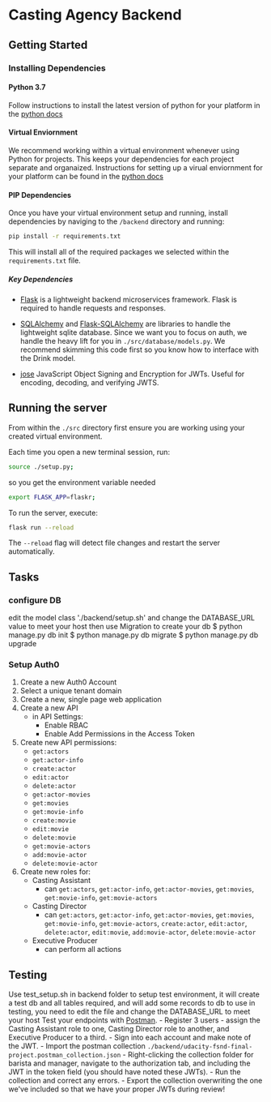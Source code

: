 # Casting Agency Backend

## Getting Started

### Installing Dependencies

#### Python 3.7

Follow instructions to install the latest version of python for your platform in the [python docs](https://docs.python.org/3/using/unix.html#getting-and-installing-the-latest-version-of-python)

#### Virtual Enviornment

We recommend working within a virtual environment whenever using Python for projects. This keeps your dependencies for each project separate and organaized. Instructions for setting up a virual enviornment for your platform can be found in the [python docs](https://packaging.python.org/guides/installing-using-pip-and-virtual-environments/)

#### PIP Dependencies

Once you have your virtual environment setup and running, install dependencies by naviging to the `/backend` directory and running:

```bash
pip install -r requirements.txt
```

This will install all of the required packages we selected within the `requirements.txt` file.

##### Key Dependencies

- [Flask](http://flask.pocoo.org/)  is a lightweight backend microservices framework. Flask is required to handle requests and responses.

- [SQLAlchemy](https://www.sqlalchemy.org/) and [Flask-SQLAlchemy](https://flask-sqlalchemy.palletsprojects.com/en/2.x/) are libraries to handle the lightweight sqlite database. Since we want you to focus on auth, we handle the heavy lift for you in `./src/database/models.py`. We recommend skimming this code first so you know how to interface with the Drink model.

- [jose](https://python-jose.readthedocs.io/en/latest/) JavaScript Object Signing and Encryption for JWTs. Useful for encoding, decoding, and verifying JWTS.

## Running the server

From within the `./src` directory first ensure you are working using your created virtual environment.

Each time you open a new terminal session, run:
```bash
source ./setup.py;
```
so you get the environment variable needed

```bash
export FLASK_APP=flaskr;
```

To run the server, execute:

```bash
flask run --reload
```

The `--reload` flag will detect file changes and restart the server automatically.

## Tasks

### configure DB
edit the model class './backend/setup.sh' 
and change the DATABASE_URL value to meet your host
then use Migration to create your db
$ python manage.py db init
$ python manage.py db migrate
$ python manage.py db upgrade

### Setup Auth0

1. Create a new Auth0 Account
2. Select a unique tenant domain
3. Create a new, single page web application
4. Create a new API
    - in API Settings:
        - Enable RBAC
        - Enable Add Permissions in the Access Token
5. Create new API permissions:
    - `get:actors`
    - `get:actor-info`
    - `create:actor`
    - `edit:actor`
    - `delete:actor`
    - `get:actor-movies`
    - `get:movies`
    - `get:movie-info`
    - `create:movie`
    - `edit:movie`
    - `delete:movie`
    - `get:movie-actors`
    - `add:movie-actor`
    - `delete:movie-actor`
6. Create new roles for:
    - Casting Assistant
        - can `get:actors`, `get:actor-info`, `get:actor-movies`,
         `get:movies`, `get:movie-info`, `get:movie-actors`
    - Casting Director
        - can `get:actors`, `get:actor-info`, `get:actor-movies`,
         `get:movies`, `get:movie-info`, `get:movie-actors`,
         `create:actor`, `edit:actor`, `delete:actor`,
         `edit:movie`, `add:movie-actor`, `delete:movie-actor`
    - Executive Producer
        - can perform all actions

## Testing
Use test_setup.sh in backend folder to setup test environment,
it will create a test db and all tables required,
and will add some records to db to use in testing,
you need to edit the file and change the DATABASE_URL to meet your host
Test your endpoints with [Postman](https://getpostman.com). 
    - Register 3 users - assign the Casting Assistant role to one, Casting Director role to another, and Executive Producer to a third.
    - Sign into each account and make note of the JWT.
    - Import the postman collection `./backend/udacity-fsnd-final-project.postman_collection.json`
    - Right-clicking the collection folder for barista and manager, navigate to the authorization tab, and including the JWT in the token field (you should have noted these JWTs).
    - Run the collection and correct any errors.
    - Export the collection overwriting the one we've included so that we have your proper JWTs during review!


